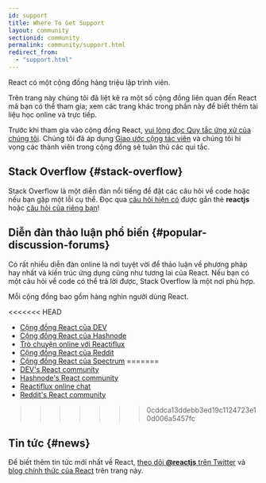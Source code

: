 ```yaml
---
id: support
title: Where To Get Support
layout: community
sectionid: community
permalink: community/support.html
redirect_from:
  - "support.html"
---
```


React có một cộng đồng hàng triệu lập trình viên.

Trên trang này chúng tôi đã liệt kê ra một số cộng đồng liên quan đến React mà bạn có thể tham gia; xem các trang khác trong phần này để biết thêm tài liệu học online và trực tiếp.

Trước khi tham gia vào cộng đồng React, [vui lòng đọc Quy tắc ứng xử của chúng tôi](https://github.com/facebook/react/blob/main/CODE_OF_CONDUCT.md). Chúng tôi đã áp dụng [Giao ước cộng tác viên](https://www.contributor-covenant.org/) và chúng tôi hi vọng các thành viên trong cộng đồng sẽ tuân thủ các qui tắc.

## Stack Overflow {#stack-overflow}

Stack Overflow là một diễn đàn nổi tiếng để đặt các câu hỏi về code hoặc nếu bạn gặp một lỗi cụ thể. Đọc qua [câu hỏi hiện có](https://stackoverflow.com/questions/tagged/reactjs) được gắn thẻ **reactjs** hoặc [câu hỏi của riêng bạn](https://stackoverflow.com/questions/ask?tags=reactjs)!

## Diễn đàn thảo luận phổ biến {#popular-discussion-forums}

Có rất nhiều diễn đàn online là nơi tuyệt vời để thảo luận về phương pháp hay nhất và kiến trúc ứng dụng cũng như tương lai của React. Nếu bạn có một câu hỏi về code có thể trả lời được, Stack Overflow là một nơi phù hợp.

Mỗi cộng đồng bao gồm hàng nghìn người dùng React.

<<<<<<< HEAD
* [Cộng đồng React của DEV](https://dev.to/t/react)
* [Cộng đồng React của Hashnode](https://hashnode.com/n/reactjs)
* [Trò chuyện online với Reactiflux](https://discord.gg/reactiflux)
* [Cộng đồng React của Reddit](https://www.reddit.com/r/reactjs/)
* [Cộng đồng React của Spectrum](https://spectrum.chat/react)
=======
* [DEV's React community](https://dev.to/t/react)
* [Hashnode's React community](https://hashnode.com/n/reactjs)
* [Reactiflux online chat](https://discord.gg/reactiflux)
* [Reddit's React community](https://www.reddit.com/r/reactjs/)
>>>>>>> 0cddca13ddebb3ed19c1124723e10d006a5457fc

## Tin tức {#news}

Để biết thêm tin tức mới nhất về React, [theo dõi **@reactjs** trên Twitter](https://twitter.com/reactjs) và [blog chính thức của React](/blog/) trên trang này.
